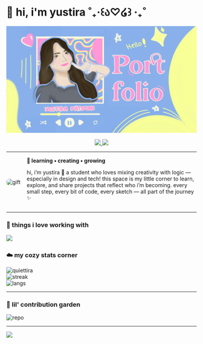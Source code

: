 # 🌼 hi, i'm yustira ˚₊‧꒰ა♡໒꒱ ‧₊˚
![Header](assets/header.png)

<div align="center">
	<a href="https://instagram.com/quiettira" target="_blank" rel="noreferrer">
		<img src="https://img.shields.io/badge/Instagram-%23E4405F.svg?logo=Instagram&logoColor=white&style=for-the-badge" height="40"/>
	</a>
	<a href="https://linkedin.com/in/yustirafatimah" target="_blank" rel="noreferrer">
		<img src="https://img.shields.io/badge/LinkedIn-%230077B5.svg?logo=linkedin&logoColor=white&style=for-the-badge" height="40"/>
	</a>
</div>

---

<div style="display:flex; align-items:center; gap:16px; margin-top:12px;">
	<img src="https://i.pinimg.com/originals/c0/ba/7f/c0ba7f41799494d307099ebcbb50e51e.gif" alt="gift" width="150" style="border-radius:8px;" />
	<div>
		<strong>🌷 learning • creating • growing</strong>
		<p>hi, i’m yustira 🌸 a student who loves mixing creativity with logic — especially in design and tech! this space is my little corner to learn, explore, and share projects that reflect who i’m becoming. every small step, every bit of code, every sketch — all part of the journey ✨</p>
	</div>
</div>

---

### 🎀 things i love working with
<img src="https://skillicons.dev/icons?i=html,css,js,php,react,nextjs,flutter,typescript,cpp,git,figma,tailwind,mysql,dart&theme=light"/>

### ☁️ my cozy stats corner
![quiettira](https://github-readme-stats.vercel.app/api?username=quiettira&theme=radical&hide_border=false&include_all_commits=true&count_private=true)
<br/>
![streak](https://nirzak-streak-stats.vercel.app/?user=quiettira&theme=radical&hide_border=false)
<br/>
![langs](https://github-readme-stats.vercel.app/api/top-langs/?username=quiettira&theme=radical&hide_border=false&layout=compact)

---

### 🌸 lil' contribution garden
![repo](https://github-contributor-stats.vercel.app/api?username=quiettira&limit=5&theme=radical&combine_all_yearly_contributions=true)

---

[![](https://visitcount.itsvg.in/api?id=quiettira&icon=0&color=8)](https://visitcount.itsvg.in)
